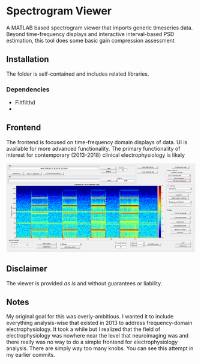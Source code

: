 # Spectrogram Viewer
A MATLAB based spectrogram viewer that imports generic timeseries data. Beyond time-frequency displays and interactive interval-based PSD estimation, this tool does some basic gain compression assessment


## Installation
The folder is self-contained and includes related libraries.


### Dependencies
* Filtfilthd
* 

## Frontend
The frontend is focused on time-frequency domain displays of data. UI is available for more advanced functionality. The primary functionality of interest for contemporary (2013-2018) clinical electrophysiology is likely

![Frontend of SGView](imgs/SG_View_frontend.png)

## Disclaimer
The viewer is provided *as is* and without guarantees or liability.

## Notes
My original goal for this was overly-ambitious. I wanted it to include everything analysis-wise that existed in 2013 to address frequency-domain electrophysiology. It took a while but I realized that the field of electrophysiology was nowhere near the level that neuroimaging was and there really was no way to do a simple frontend for electrophysiology analysis. There are simply way too many knobs. You can see this attempt in my earlier commits.


